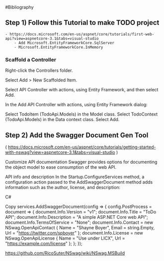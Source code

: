 
#Bibliography

## Step 1) Follow this Tutorial to make  TODO project
	- https://docs.microsoft.com/en-us/aspnet/core/tutorials/first-web-api?view=aspnetcore-3.1&tabs=visual-studio
		- Add Microsoft.EntityFrameworkCore.SqlServer
		- Microsoft.EntityFrameworkCore.InMemory


### Scaffold a Controller

Right-click the Controllers folder.

Select Add > New Scaffolded Item.

Select API Controller with actions, using Entity Framework, and then select Add.

In the Add API Controller with actions, using Entity Framework dialog:

Select TodoItem (TodoApi.Models) in the Model class.
Select TodoContext (TodoApi.Models) in the Data context class.
Select Add.


## Step 2) Add the Swagger Document Gen Tool
( https://docs.microsoft.com/en-us/aspnet/core/tutorials/getting-started-with-nswag?view=aspnetcore-3.1&tabs=visual-studio )

Customize API documentation
Swagger provides options for documenting the object model to ease consumption of the web API.

API info and description
In the Startup.ConfigureServices method, a configuration action passed to the AddSwaggerDocument method adds information such as the author, license, and description:

C#

Copy
services.AddSwaggerDocument(config =>
{
    config.PostProcess = document =>
    {
        document.Info.Version = "v1";
        document.Info.Title = "ToDo API";
        document.Info.Description = "A simple ASP.NET Core web API";
        document.Info.TermsOfService = "None";
        document.Info.Contact = new NSwag.OpenApiContact
        {
            Name = "Shayne Boyer",
            Email = string.Empty,
            Url = "https://twitter.com/spboyer"
        };
        document.Info.License = new NSwag.OpenApiLicense
        {
            Name = "Use under LICX",
            Url = "https://example.com/license"
        };
    };
});


https://github.com/RicoSuter/NSwag/wiki/NSwag.MSBuild
